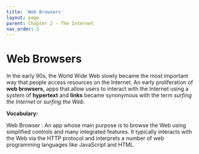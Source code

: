 ```yaml
--- 
title: 'Web Browsers'
layout: page
parent: Chapter 2 - The Internet
nav_order: 2
---
```


Web Browsers
============

In the early 90s, the World Wide Web slowly became the most important way that people access resources on the Internet. An early proliferation of **web browsers**, apps that allow users to interact with the Internet using a system of **hypertext** and **links** became synonymous with the term *surfing the Internet* or *surfing the Web*.

**Vocabulary:**

Web Browser
: An app whose main purpose is to browse the Web using simplified controls and many integrated features. It typically interacts with the Web via the HTTP protocol and interprets a number of web programming languages like JavaScript and HTML.


